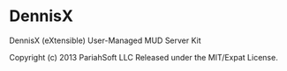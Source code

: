 DennisX
=======

DennisX (eXtensible) User-Managed MUD Server Kit

Copyright (c) 2013 PariahSoft LLC
Released under the MIT/Expat License.


